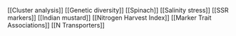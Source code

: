 [[Cluster analysis]]
[[Genetic diversity]]
[[Spinach]]
[[Salinity stress]]
[[SSR markers]]
[[Indian mustard]]
[[Nitrogen Harvest Index]]
[[Marker Trait Associations]]
[[N Transporters]]
